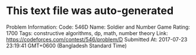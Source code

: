 # This text file was auto-generated

Problem Information:
Code: 546D
Name: Soldier and Number Game
Rating: 1700
Tags: constructive algorithms, dp, math, number theory
Link: https://codeforces.com/contest/546/problem/D
Submitted At: 2017-07-23 23:19:41 GMT+0600 (Bangladesh Standard Time)